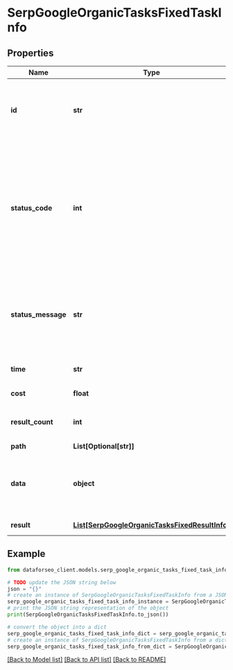 # SerpGoogleOrganicTasksFixedTaskInfo


## Properties

Name | Type | Description | Notes
------------ | ------------- | ------------- | -------------
**id** | **str** | task identifier unique task identifier in our system in the UUID format | [optional] 
**status_code** | **int** | status code of the task generated by DataForSEO, can be within the following range: 10000-60000 you can find the full list of the response codes here | [optional] 
**status_message** | **str** | informational message of the task you can find the full list of general informational messages here | [optional] 
**time** | **str** | execution time, seconds | [optional] 
**cost** | **float** | total tasks cost, USD | [optional] 
**result_count** | **int** | number of elements in the result array | [optional] 
**path** | **List[Optional[str]]** | URL path | [optional] 
**data** | **object** | contains the same parameters that you specified in the POST request | [optional] 
**result** | [**List[SerpGoogleOrganicTasksFixedResultInfo]**](SerpGoogleOrganicTasksFixedResultInfo.md) | array of results | [optional] 

## Example

```python
from dataforseo_client.models.serp_google_organic_tasks_fixed_task_info import SerpGoogleOrganicTasksFixedTaskInfo

# TODO update the JSON string below
json = "{}"
# create an instance of SerpGoogleOrganicTasksFixedTaskInfo from a JSON string
serp_google_organic_tasks_fixed_task_info_instance = SerpGoogleOrganicTasksFixedTaskInfo.from_json(json)
# print the JSON string representation of the object
print(SerpGoogleOrganicTasksFixedTaskInfo.to_json())

# convert the object into a dict
serp_google_organic_tasks_fixed_task_info_dict = serp_google_organic_tasks_fixed_task_info_instance.to_dict()
# create an instance of SerpGoogleOrganicTasksFixedTaskInfo from a dict
serp_google_organic_tasks_fixed_task_info_from_dict = SerpGoogleOrganicTasksFixedTaskInfo.from_dict(serp_google_organic_tasks_fixed_task_info_dict)
```
[[Back to Model list]](../README.md#documentation-for-models) [[Back to API list]](../README.md#documentation-for-api-endpoints) [[Back to README]](../README.md)


